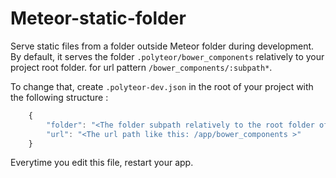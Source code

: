 # Meteor-static-folder

Serve static files from a folder outside Meteor folder during development.
By default, it serves the folder ```.polyteor/bower_components``` relatively to your project root folder.
for url pattern ```/bower_components/:subpath*```.

To change that, create ```.polyteor-dev.json``` in the root of your project with the following structure :

```js
    {
        "folder": "<The folder subpath relatively to the root folder of your project>",
        "url": "<The url path like this: /app/bower_components >"
    }
```

Everytime you edit this file, restart your app.
